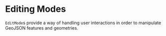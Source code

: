 # Editing Modes

`EditMode`s provide a way of handling user interactions in order to manipulate GeoJSON features and geometries.
